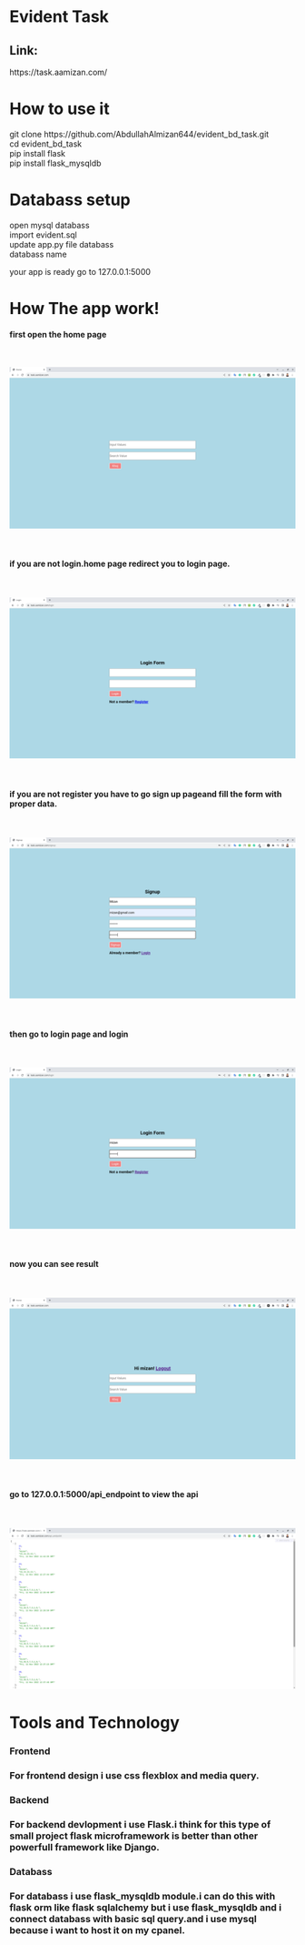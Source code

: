 # Evident Task
<h2>Link:</h2>https://task.aamizan.com/


<h1>How to use it</h1> 
git clone https://github.com/AbdullahAlmizan644/evident_bd_task.git
</br>
cd evident_bd_task
</br>
pip install flask
</br>
pip install flask_mysqldb
</br>

<h1>Databass setup</h1>
open mysql databass
</br>
import evident.sql
</br>
update app.py file databass
</br>
databass name

your app is ready 
go to 127.0.0.1:5000


<h1>How The app work!</h1>

<h4>first open the home page</h4>
</br>

![image one](img/img1.png)

</br>
<h4>if you are not login.home page redirect you to login page.<h4>
</br>
  
![image two](img/img2.png)
  
</br>
<h4>if you are not register you have to go sign up pageand fill the form with proper data.<h4>
</br>
  
![image three](img/img3.png)
  
</br>
<h4>then go to login page and login <h4>
</br>
  
![image four](img/img4.png)
  
</br>
<h4>now you can see result<h4>
</br>
  
![image five](img/img5.png)
  
</br>
<h4>go to 127.0.0.1:5000/api_endpoint to view the api<h4>
</br>
  
![image six](img/img6.png)
  
  
<h1>Tools and Technology</h1>
<h3>Frontend<h3/>
For frontend design i use css flexblox and media query.
<h3>Backend<h3/>
For backend devlopment i use Flask.i think for this type of small project flask microframework is better than other powerfull framework like 
  Django.
<h3>Databass<h3/>
For databass i use flask_mysqldb module.i can do this with flask orm like flask sqlalchemy but i use flask_mysqldb and i connect databass with basic sql query.and i use mysql because i want to host it on my cpanel.



